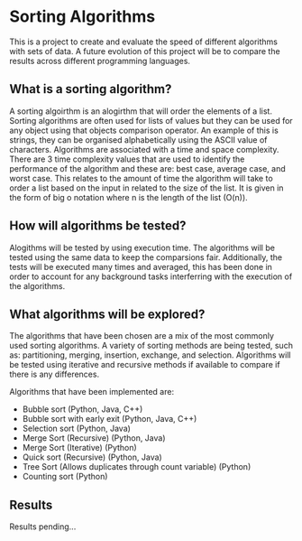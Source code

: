 # Sorting Algorithms

This is a project to create and evaluate the speed of different algorithms with sets of data. A future evolution of this project will be to compare the results across different programming languages.

## What is a sorting algorithm?

A sorting algoirthm is an alogirthm that will order the elements of a list. Sorting algorithms are often used for lists of values but they can be used for any object using that objects comparison operator. An example of this is strings, they can be organised alphabetically using the ASCII value of characters. Algorithms are associated with a time and space complexity. There are 3 time complexity values that are used to identify the performance of the algorithm and these are: best case, average case, and worst case. This relates to the amount of time the algorithm will take to order a list based on the input in related to the size of the list. It is given in the form of big o notation where n is the length of the list (O(n)). 

## How will algorithms be tested?

Alogithms will be tested by using execution time. The algorithms will be tested using the same data to keep the comparsions fair. Additionally, the tests will be executed many times and averaged, this has been done in order to account for any background tasks interferring with the execution of the algorithms.

## What algorithms will be explored?

The algorithms that have been chosen are a mix of the most commonly used sorting algorithms. A variety of sorting methods are being tested, such as: partitioning, merging, insertion, exchange, and selection. Algorithms will be tested using iterative and recursive methods if available to compare if there is any differences.

Algorithms that have been implemented are:
* Bubble sort (Python, Java, C++)
* Bubble sort with early exit (Python, Java, C++)
* Selection sort (Python, Java)
* Merge Sort (Recursive) (Python, Java)
* Merge Sort (Iterative) (Python)
* Quick sort (Recursive) (Python, Java)
* Tree Sort (Allows duplicates through count variable) (Python)
* Counting sort (Python)

## Results

Results pending...
